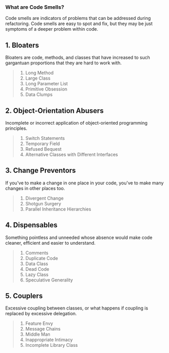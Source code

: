 ### What are Code Smells?
Code smells are indicators of problems that can be addressed during refactoring. Code smells are easy to spot and fix, but they may be just symptoms of a deeper problem within code.

## 1. Bloaters
Bloaters are code, methods, and classes that have increased to such gargantuan proportions that they are hard to work with. 
> 1. Long Method
> 2. Large Class
> 3. Long Parameter List
> 4. Primitive Obsession
> 5. Data Clumps

## 2. Object-Orientation Abusers
Incomplete or incorrect application of object-oriented programming principles. 
> 1. Switch Statements
> 2. Temporary Field
> 3. Refused Bequest
> 4. Alternative Classes with Different Interfaces

## 3. Change Preventors
If you've to make a change in one place in your code, you've to make many changes in other places too. 
> 1. Divergent Change
> 2. Shotgun Surgery
> 3. Parallel Inheritance Hierarchies

## 4. Dispensables
Something pointless and unneeded whose absence would make code cleaner, efficient and easier to understand. 
> 1. Comments
> 2. Duplicate Code
> 3. Data Class
> 4. Dead Code
> 5. Lazy Class
> 6. Speculative Generality

## 5. Couplers
Excessive coupling between classes, or what happens if coupling is replaced by excessive delegation. 
> 1. Feature Envy
> 2. Message Chains
> 3. Middle Man
> 4. Inappropriate Intimacy
> 5. Incomplete Library Class
